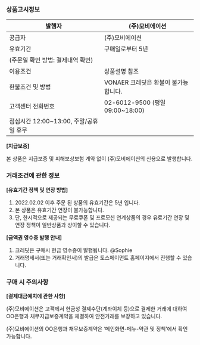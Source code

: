 ### 상품고시정보

| 발행자                                 | (주)모비에이션                       |
| -------------------------------------- | ------------------------------------ |
| 공급자                                 | (주)모비에이션                       |
| 유효기간                               | 구매일로부터 5년                     |
| (주문일 확인 방법: 결제내역 확인)      |
| 이용조건                               | 상품설명 참조                        |
| 환불조건 및 방법                       | VONAER 크레딧은 환불이 불가능합니다. |
| 고객센터 전화번호                      | 02-6012-9500 (평일 09:00~18:00)      |
| 점심시간 12:00~13:00, 주말/공휴일 휴무 |

**[지급보증]**

본 상품은 지급보증 및 피해보상보험 계약 없이 (주)모비에이션의 신용으로 발행합니다.

### 거래조건에 관한 정보

**[유효기간 정책 및 연장 방법]**

1. 2022.02.02 이후 주문 된 상품의 유효기간은 5년 입니다.
2. 본 상품은 유효기간 연장이 불가능합니다.
3. 단, 한시적으로 제공되는 무료쿠폰 및 프로모션 연계상품의 경우 유료기간 연장 및 연장 정책이 일반상품과 상이할 수 있습니다.

**[금액권 영수증 발행 안내]**

1. 크레딧은 구매시 현금 영수증이 발행됩니다. @Sophie
2. 거래명세서(또는 거래확인서)의 발급은 토스페이먼트 홈페이지에서 진행할 수 있습니다.

### 구매 시 주의사항

**[결제대금예치에 관한 사항]**

(주)모비에이션은 고객께서 현금성 결제수단(계좌이체 등)으로 결제한 거래에 대하여 OO은행과 채무지급보증계약을 체결하여 안전거래를 보장하고 있습니다.

(주)모비에이션의 OO은행과 채무보증계약은 ‘메인화면-메뉴-약관 및 정책’에서 확인 가능합니다.

